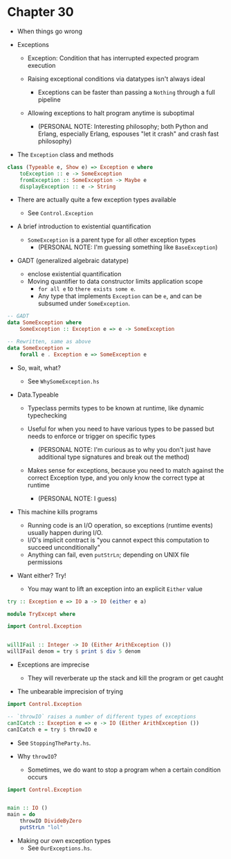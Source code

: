 # Chapter 30

- When things go wrong

- Exceptions
    - Exception: Condition that has interrupted expected program execution

    - Raising exceptional conditions via datatypes isn't always ideal
        - Exceptions can be faster than passing a `Nothing` through a full
          pipeline

    - Allowing exceptions to halt program anytime is suboptimal
        - (PERSONAL NOTE: Interesting philosophy; both Python and Erlang,
          especially Erlang, espouses "let it crash" and crash fast philosophy)

- The `Exception` class and methods

```haskell
class (Typeable e, Show e) => Exception e where
    toException :: e -> SomeException
    fromException :: SomeException -> Maybe e
    displayException :: e -> String
```

- There are actually quite a few exception types available
    - See `Control.Exception`

- A brief introduction to existential quantification
    - `SomeException` is a parent type for all other exception types
        - (PERSONAL NOTE: I'm guessing something like `BaseException`)

- GADT (generalized algebraic datatype)
    - enclose existential quantification
    - Moving quantifier to data constructor limits application scope
        - `for all e` to `there exists some e`.
        - Any type that implements `Exception` can be `e`, and can be subsumed
          under `SomeException`.

```haskell
-- GADT
data SomeException where
    SomeException :: Exception e => e -> SomeException

-- Rewritten, same as above
data SomeException =
    forall e . Exception e => SomeException e
```

- So, wait, what?
    - See `WhySomeException.hs`

- Data.Typeable
    - Typeclass permits types to be known at runtime, like dynamic typechecking
    - Useful for when you need to have various types to be passed but needs to
      enforce or trigger on specific types
        - (PERSONAL NOTE: I'm curious as to why you don't just have additional
          type signatures and break out the method)

    - Makes sense for exceptions, because you need to match against the correct
      Exception type, and you only know the correct type at runtime
        - (PERSONAL NOTE: I guess)

- This machine kills programs
    - Running code is an I/O operation, so exceptions (runtime events) usually
      happen during I/O.
    - I/O's implicit contract is "you cannot expect this computation to succeed
      unconditionally"
    - Anything can fail, even `putStrLn`; depending on UNIX file permissions

- Want either? Try!
    - You may want to lift an exception into an explicit `Either` value

```haskell
try :: Exception e => IO a -> IO (either e a)
```

```haskell
module TryExcept where

import Control.Exception


willIFail :: Integer -> IO (Either ArithException ())
willIFail denom = try $ print $ div 5 denom
```

- Exceptions are imprecise
    - They will reverberate up the stack and kill the program or get caught

- The unbearable imprecision of trying

```haskell
import Control.Exception

-- `throwIO` raises a number of different types of exceptions
canICatch :: Exception e => e -> IO (Either ArithException ())
canICatch e = try $ throwIO e
```

- See `StoppingTheParty.hs`.

- Why `throwIO`?
    - Sometimes, we do want to stop a program when a certain condition occurs

```haskell
import Control.Exception


main :: IO ()
main = do
    throwIO DivideByZero
    putStrLn "lol"
```

- Making our own exception types
    - See `OurExceptions.hs`.
